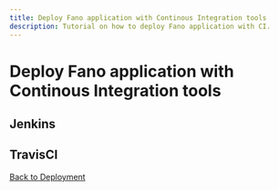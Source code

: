 ```yaml
---
title: Deploy Fano application with Continous Integration tools
description: Tutorial on how to deploy Fano application with CI.
---
```


<h1 class="major">Deploy Fano application with Continous Integration tools</h1>

## Jenkins

## TravisCI

[Back to Deployment](/deployment)
